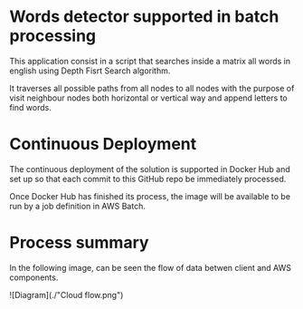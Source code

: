 # Words detector supported in batch processing

This application consist in a script that searches inside a matrix all words in english using Depth Fisrt Search algorithm.

It traverses all possible paths from all nodes to all nodes with the purpose of visit neighbour nodes both horizontal or vertical way and append letters to find words.

# Continuous Deployment
The continuous deployment of the solution is supported in Docker Hub and set up so that each commit to this GitHub repo be immediately processed.

Once Docker Hub has finished its process, the image will be available to be run by a job definition in AWS Batch.

# Process summary
In the following image, can be seen the flow of data betwen client and AWS components.

![Diagram](./"Cloud flow.png")
